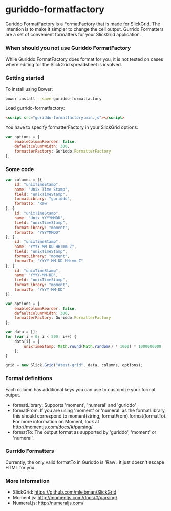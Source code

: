 guriddo-formatfactory
=====================
Guriddo FormatFactory is a FormatFactory that is made for SlickGrid. The intention is to make it simpler to change the cell output. Gurrido Formatters are a set of convenient formatters for your SlickGrid application.

### When should you not use Guriddo FormatFactory

While Guriddo FormatFactory does format for you, it is not tested on cases where editing for the SlickGrid spreadsheet is involved.

### Getting started

To install using Bower:

```bash
bower install --save guriddo-formatfactory
```

Load gurrido-formatfactory:

```html
<script src="guriddo-formatfactory.min.js"></script>
```

You have to specify formatterFactory in your SlickGrid options:

```javascript
var options = {
	enableColumnReorder: false,
	defaultColumnWidth: 300,
	formatterFactory: Guriddo.FormatterFactory
};

```

### Some code

```javascript
var columns = [{
	id: "unixTimeStamp",
	name: "Unix Time Stamp",
	field: "unixTimeStamp",
	formatLibrary: "guriddo",
	formatTo: 'Raw'
}, {
	id: "unixTimeStamp",
	name: "Unix YYYYMMDD",
	field: "unixTimeStamp",
	formatLibrary: "moment",
	formatTo: "YYYYMMDD"
}, {
	id: "unixTimeStamp",
	name: "YYYY-MM-DD HH:mm Z",
	field: "unixTimeStamp",
	formatLibrary: "moment",
	formatTo: "YYYY-MM-DD HH:mm Z"
}, {
	id: "unixTimeStamp",
	name: "YYYY-MM-DD",
	field: "unixTimeStamp",
	formatLibrary: "moment",
	formatTo: "YYYY-MM-DD"
}];

var options = {
	enableColumnReorder: false,
	defaultColumnWidth: 300,
	formatterFactory: Guriddo.FormatterFactory
};

var data = [];
for (var i = 0; i < 500; i++) {
	data[i] = {
		unixTimeStamp: Math.round(Math.random() * 1000) * 1000000000
	};
}

grid = new Slick.Grid("#test-grid", data, columns, options);
```

### Format definitions

Each column has additional keys you can use to customize your format output.

* formatLibrary: Supports 'moment', 'numeral' and 'guriddo'
* formatFrom: If you are using 'moment' or 'numeral' as the formatLibrary, this should correspond to moment(string, formatFrom).format(formatTo). For more information on Moment, look at http://momentjs.com/docs/#/parsing/
* formatTo: The output format as supported by 'guriddo', 'moment' or 'numeral'.

### Gurrido Formatters

Currently, the only valid formatTo in Guriddo is 'Raw'. It just doesn't escape HTML for you.

### More information

* SlickGrid: https://github.com/mleibman/SlickGrid
* Moment.js: http://momentjs.com/docs/#/parsing/
* Numeral.js: http://numeraljs.com/
